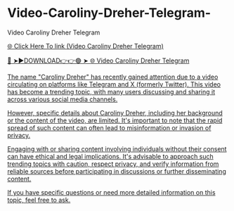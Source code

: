 # Video-Caroliny-Dreher-Telegram-
Video Caroliny Dreher Telegram 

<a href="https://vid01.chat-foryou.com/HGRYU567"> 🌐 Click Here To link (Video Caroliny Dreher Telegram)

🔴 ➤►DOWNLOAD👉👉🟢 ➤  <a href="https://vid01.chat-foryou.com/HGRYU567"> 🌐 Video Caroliny Dreher Telegram 

The name "Caroliny Dreher" has recently gained attention due to a video circulating on platforms like Telegram and X (formerly Twitter). This video has become a trending topic, with many users discussing and sharing it across various social media channels. 

However, specific details about Caroliny Dreher, including her background or the content of the video, are limited. It's important to note that the rapid spread of such content can often lead to misinformation or invasion of privacy.

Engaging with or sharing content involving individuals without their consent can have ethical and legal implications. It's advisable to approach such trending topics with caution, respect privacy, and verify information from reliable sources before participating in discussions or further disseminating content.

If you have specific questions or need more detailed information on this topic, feel free to ask. 







